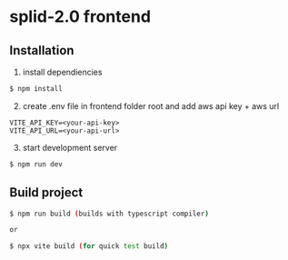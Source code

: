 # splid-2.0 frontend

## Installation

1. install dependiencies

```bash
$ npm install
```

2. create .env file in frontend folder root and add aws api key + aws url

```env
VITE_API_KEY=<your-api-key>
VITE_API_URL=<your-api-url>
```

3. start development server

```bash
$ npm run dev
```

## Build project

```bash
$ npm run build (builds with typescript compiler)

or

$ npx vite build (for quick test build)
```
